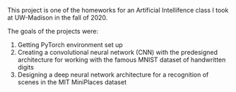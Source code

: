 This project is one of the homeworks for an Artificial Intellifence class I took at UW-Madison in the fall of 2020.

The goals of the projects were: 

1. Getting PyTorch environment set up
2. Creating a convolutional neural network (CNN) with the predesigned architecture for working with the famous MNIST dataset of handwritten digits
3. Designing a deep neural network architecture for a recognition of scenes in the MIT MiniPlaces dataset
